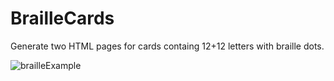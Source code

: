 # BrailleCards
Generate two HTML pages for cards containg 12+12 letters with braille dots.

![brailleExample](https://user-images.githubusercontent.com/9265147/122651465-466fb880-d139-11eb-9c1c-183c10298e90.png)
